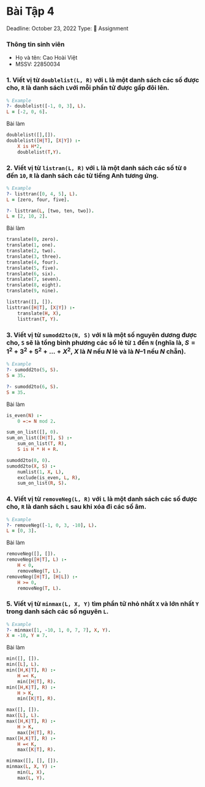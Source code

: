 # Bài Tập 4

Deadline: October 23, 2022
Type: 📌 Assignment

### Thông tin sinh viên

- Họ và tên: Cao Hoài Việt
- MSSV: 22850034

### 1. Viết vị từ `doublelist(L, R)` với `L` là một danh sách các số được cho, `R` là danh sách `L`với mỗi phần tử được gấp đôi lên.

```prolog
% Example
?- doublelist([-1, 0, 3], L).
L = [-2, 0, 6].
```

Bài làm

```prolog
doublelist([],[]).
doublelist([H|T], [X|Y]) :-
    X is H*2,
    doublelist(T,Y).
```

### 2. Viết vị từ `listran(L, R)` với `L` là một danh sách các số từ `0` đến `10`, `R` là danh sách các từ tiếng Anh tương ứng.

```prolog
% Example
?- listtran([0, 4, 5], L).
L = [zero, four, five].

?- listtran(L, [two, ten, two]).
L = [2, 10, 2].
```

Bài làm

```prolog
translate(0, zero).
translate(1, one).
translate(2, two).
translate(3, three).
translate(4, four).
translate(5, five).
translate(6, six).
translate(7, seven).
translate(8, eight).
translate(9, nine).

listtran([], []).
listtran([H|T], [X|Y]) :-
    translate(H, X),
    listtran(T, Y).
```

### 3. Viết vị từ `sumodd2to(N, S)` với `N` là một số nguyên dương được cho, `S` sẽ là tổng bình phương các số lẻ từ `1` đến `N` (nghĩa là, $S = 1^2 + 3^2 + 5^2 + ... +X^2$, $X$ là $N$ nếu $N$ lẻ và là $N– 1$ nếu $N$ chẵn).

```prolog
% Example
?- sumodd2to(5, S).
S = 35.

?- sumodd2to(6, S).
S = 35.
```

Bài làm

```prolog
is_even(N) :-
    0 =:= N mod 2.

sum_on_list([], 0).
sum_on_list([H|T], S) :-
    sum_on_list(T, R),
    S is H * H + R.

sumodd2to(0, 0).
sumodd2to(X, S) :-
    numlist(1, X, L),
    exclude(is_even, L, R),
    sum_on_list(R, S).
```

### 4. Viết vị từ `removeNeg(L, R)` với `L` là một danh sách các số được cho, `R` là danh sách `L` sau khi xóa đi các số âm.

```prolog
% Example
?- removeNeg([-1, 0, 3, -10], L).
L = [0, 3].
```

Bài làm

```prolog
removeNeg([], []).
removeNeg([H|T], L) :-
    H < 0,
    removeNeg(T, L).
removeNeg([H|T], [H|L]) :-
    H >= 0,
    removeNeg(T, L).
```

### 5. Viết vị từ `minmax(L, X, Y)` tìm phần tử nhỏ nhất `X` và lớn nhất `Y` trong danh sách các số nguyên `L`.

```prolog
% Example
?- minmax([1, -10, 1, 0, 7, 7], X, Y).
X = -10, Y = 7.
```

Bài làm

```prolog
min([], []).
min([L], L).
min([H,K|T], R) :-
    H =< K,
    min([H|T], R).
min([H,K|T], R) :-
    H > K,
    min([K|T], R).

max([], []).
max([L], L).
max([H,K|T], R) :-
    H > K,
    max([H|T], R).
max([H,K|T], R) :-
    H =< K,
    max([K|T], R).

minmax([], [], []).
minmax(L, X, Y) :-
    min(L, X),
    max(L, Y).
```
